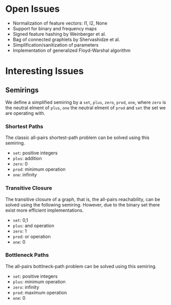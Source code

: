 # Open Issues

- Normalization of feature vectors: l1, l2, None
- Support for binary and frequency maps
- Signed feature hashing by Weinberger et al.
- Bag of connected graphlets by Shervashidze et al.
- Simplification/sanitization of parameters
- Implementation of generalized Floyd-Warshal algorithm

# Interesting Issues

## Semirings

We define a simplified semiring by a `set`, `plus`, `zero`, `prod`, `one`,
where `zero` is the neutral elment of `plus`, `one` the neutral elment of
`prod` and `set` the set we are operating with.

### Shortest Paths

The classic all-pairs shortest-path problem can be solved using
this semiring.

- `set`: positive integers
- `plus`: addition
- `zero`: 0
- `prod`: minimum operation
- `one`: infinity

### Transitive Closure

The transitive closure of a graph, that is, the all-pairs reachability,
can be solved using the following semiring. However, due to the binary
set there exist more efficient implementations.

- `set`: 0,1
- `plus`: and operation
- `zero`: 1
- `prod`: or operation
- `one`: 0

### Bottleneck Paths

The all-pairs bottlneck-path problem can be solved using this semiring.

- `set`: positive integers
- `plus`: minimum operation
- `zero`: infinity
- `prod`: maximum operation
- `one`: 0
